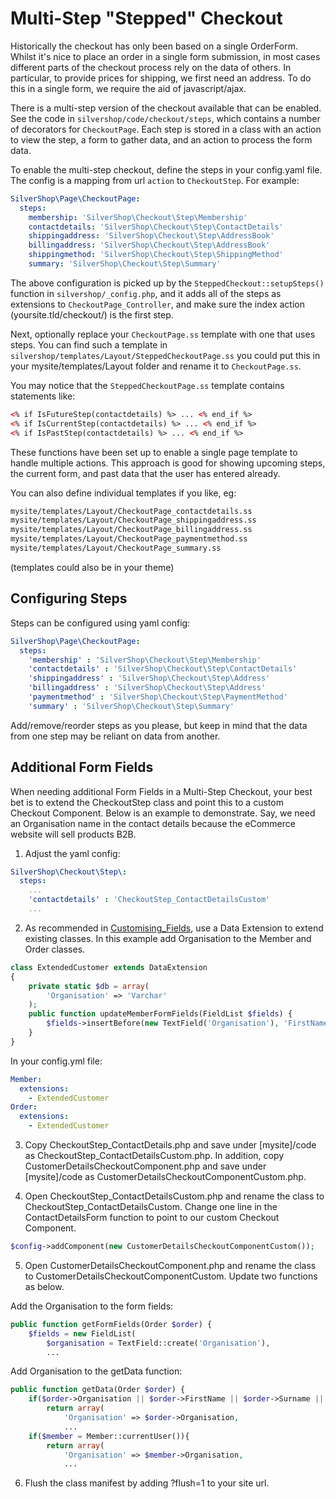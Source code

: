 # Multi-Step "Stepped" Checkout

Historically the checkout has only been based on a single OrderForm. Whilst it's nice to place an order in a single form submission, in most cases different parts of the checkout process rely on the data of others. In particular, to provide prices for shipping, we first need an address. To do this in a single form, we require the aid of javascript/ajax.

There is a multi-step version of the checkout available that can be enabled. See the code in `silvershop/code/checkout/steps`, which contains a number of decorators for `CheckoutPage`. Each step is stored in a class with an action to view the step, a form to gather data, and an action to process the form data.

To enable the multi-step checkout, define the steps in your config.yaml file. The config is a mapping from url `action` to `CheckoutStep`. For example:

```yaml
SilverShop\Page\CheckoutPage:
  steps:
    membership: 'SilverShop\Checkout\Step\Membership'
    contactdetails: 'SilverShop\Checkout\Step\ContactDetails'
    shippingaddress: 'SilverShop\Checkout\Step\AddressBook'
    billingaddress: 'SilverShop\Checkout\Step\AddressBook'
    shippingmethod: 'SilverShop\Checkout\Step\ShippingMethod'
    summary: 'SilverShop\Checkout\Step\Summary'
```

The above configuration is picked up by the `SteppedCheckout::setupSteps()` function in `silvershop/_config.php`, and it adds all of the steps as extensions to `CheckoutPage_Controller`, and make sure the index action (yoursite.tld/checkout/) is the first step.

Next, optionally replace your `CheckoutPage.ss` template with one that uses steps. You can find such a template in `silvershop/templates/Layout/SteppedCheckoutPage.ss` you could put this in your mysite/templates/Layout folder and rename it to `CheckoutPage.ss`.

You may notice that the `SteppedCheckoutPage.ss` template contains statements like:

```html
<% if IsFutureStep(contactdetails) %> ... <% end_if %>
<% if IsCurrentStep(contactdetails) %> ... <% end_if %>
<% if IsPastStep(contactdetails) %> ... <% end_if %>
```

These functions have been set up to enable a single page template to handle multiple actions. This approach is good for showing upcoming steps, the current form, and past data that the user has entered already.

You can also define individual templates if you like, eg:

```html
mysite/templates/Layout/CheckoutPage_contactdetails.ss
mysite/templates/Layout/CheckoutPage_shippingaddress.ss
mysite/templates/Layout/CheckoutPage_billingaddress.ss
mysite/templates/Layout/CheckoutPage_paymentmethod.ss
mysite/templates/Layout/CheckoutPage_summary.ss
```

(templates could also be in your theme)

## Configuring Steps

Steps can be configured using yaml config:

```yaml
SilverShop\Page\CheckoutPage:
  steps:
    'membership' : 'SilverShop\Checkout\Step\Membership'
    'contactdetails' : 'SilverShop\Checkout\Step\ContactDetails'
    'shippingaddress' : 'SilverShop\Checkout\Step\Address'
    'billingaddress' : 'SilverShop\Checkout\Step\Address'
    'paymentmethod' : 'SilverShop\Checkout\Step\PaymentMethod'
    'summary' : 'SilverShop\Checkout\Step\Summary'
```

Add/remove/reorder steps as you please, but keep in mind that the data from one step may be reliant on data from another.


## Additional Form Fields

When needing additional Form Fields in a Multi-Step Checkout, your best bet is to extend the CheckoutStep class and point this to a custom Checkout Component.  Below is an example to demonstrate.  Say, we need an Organisation name in the contact details because the eCommerce website will sell products B2B.

1) Adjust the yaml config:

```yaml
SilverShop\Checkout\Step\:
  steps:
    ...
    'contactdetails' : 'CheckoutStep_ContactDetailsCustom'
    ...
```

2) As recommended in [Customising_Fields](Custom_Fields), use a Data Extension to extend existing classes. In this example add Organisation to the Member and Order classes.

```php
class ExtendedCustomer extends DataExtension
{
    private static $db = array(
        'Organisation' => 'Varchar'
    );
    public function updateMemberFormFields(FieldList $fields) {
    	$fields->insertBefore(new TextField('Organisation'), 'FirstName');
    }
}
```

In your config.yml file:

```yaml
Member:
  extensions:
    - ExtendedCustomer
Order:
  extensions:
    - ExtendedCustomer
```

3) Copy CheckoutStep_ContactDetails.php and save under [mysite]/code as CheckoutStep_ContactDetailsCustom.php.  In addition, copy CustomerDetailsCheckoutComponent.php and save under [mysite]/code as CustomerDetailsCheckoutComponentCustom.php.

4) Open CheckoutStep_ContactDetailsCustom.php and rename the class to CheckoutStep_ContactDetailsCustom.  Change one line in the ContactDetailsForm function to point to our custom Checkout Component.

```php
$config->addComponent(new CustomerDetailsCheckoutComponentCustom());
```

5) Open CustomerDetailsCheckoutComponent.php and rename the class to CustomerDetailsCheckoutComponentCustom.  Update two functions as below.

Add the Organisation to the form fields:

```php
public function getFormFields(Order $order) {
	$fields = new FieldList(
		$organisation = TextField::create('Organisation'),
		...
```

Add Organisation to the getData function:

```php
public function getData(Order $order) {
	if($order->Organisation || $order->FirstName || $order->Surname || $order->Email){
		return array(
			'Organisation' => $order->Organisation,
			...
	if($member = Member::currentUser()){
		return array(
			'Organisation' => $member->Organisation,
			...
```

6) Flush the class manifest by adding ?flush=1 to your site url.
